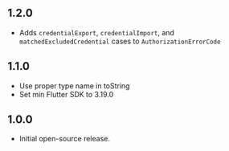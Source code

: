 ## 1.2.0

- Adds `credentialExport`, `credentialImport`, and `matchedExcludedCredential` cases to `AuthorizationErrorCode`

## 1.1.0

- Use proper type name in toString
- Set min Flutter SDK to 3.19.0

## 1.0.0

- Initial open-source release.
